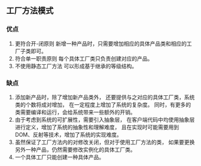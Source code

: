 ## 工厂方法模式
### 优点
1. 更符合开-闭原则
新增一种产品时，只需要增加相应的具体产品类和相应的工厂子类即可。
2. 符合单一职责原则
每个具体工厂类只负责创建对应的产品。
3. 不使用静态工厂方法
可以形成基于继承的等级结构。
### 缺点
1. 添加新产品时，除了增加新产品类外，
还要提供与之对应的具体工厂类，系统类的个数将成对增加，
在一定程度上增加了系统的复杂度。
同时，有更多的类需要编译和运行，会给系统带来一些额外的开销。
2. 由于考虑到系统的可扩展性，需要引入抽象层，
在客户端代码中均使用抽象层进行定义，增加了系统的抽象性和理解难度，
且在实现时可能需要用到DOM、反射等技术，增加了系统的实现难度。
3. 虽然保证了工厂方法内的对修改关闭，但对于使用工厂方法的类，
如果要更换另外一种产品，仍然需要修改实例化的具体工厂类。
4. 一个具体工厂只能创建一种具体产品。
